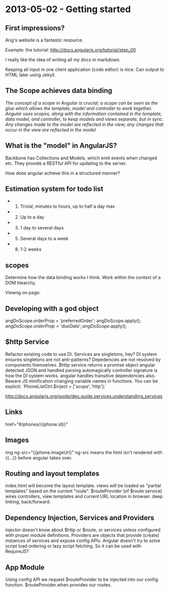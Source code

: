 # 2013-05-02 - Getting started

## First impressions?

Ang's website is a fantastic resource.

Example: the tutorial: http://docs.angularjs.org/tutorial/step_00

I really like the idea of writing all my docs in markdown.

Keeping all input in one client application (code editor) is nice. Can output to HTML later using Jekyll.

## The Scope achieves data binding

_The concept of a scope in Angular is crucial; a scope can be seen as the glue which allows the template, model and controller to work together. Angular uses scopes, along with the information contained in the template, data model, and controller, to keep models and views separate, but in sync. Any changes made to the model are reflected in the view; any changes that occur in the view are reflected in the model._

## What is the "model" in AngularJS?

Backbone has Collections and Models, which emit events when changed etc. They provide a RESTful API for updating to the server.

How does angular achieve this in a structured manner?

## Estimation system for todo list

* 1) Trivial, minutes to hours, up to half a day max
* 2) Up to a day
* 3) 1 day to several days
* 5) Several days to a week
* 8) 1-2 weeks

## scopes

Determine how the data binding works I think. Work within the context of a DOM hiearchy.

Viewng on page:
<style>
    .ng-scope { border: 1px solid red; }
</style>

## Developing with a god object

angDoScope.orderProp = 'preferredOrder'; angDoScope.$apply();
angDoScope.orderProp = 'dueDate'; angDoScope.$apply();

## $http Service

Refactor existing code to use DI.
Services are singletons, hey?
DI system ensures singletons are not anti-patterns? Depedencies are not resolved by components themselves.
$http service returns a promise object
angular detected JSON and handled parsing automagically
controller signature is how the DI system works. angular handles transitive dependencies also.
Beware JS minification changing variable names in functions. You can be explicit:
`PhoneListCtrl.$inject = ['$scope', '$http'];`

http://docs.angularjs.org/guide/dev_guide.services.understanding_services

## Links

href="#/phones/{{phone.id}}"

## Images

img ng-src="{{phone.imageUrl}"
ng-src means the html isn't rendered with {{...}} before angular takes over.

## Routing and layout templates

index.html will become the layout template. views will be loaded as "partial templates" based on the current "route".
$routeProvider (of $route service) wires controllers, view templates and current URL location in browser.
deep linking, back/forward.

## Dependency Injection, Services and Providers

injector doesn't know about $http or $route, or services unless configured with proper module definitions.
Providers are objects that provide (create) instances of services and expose config APIs.
Angular doesn't try to solve script load ordering or lazy script fetching. So it can be used with RequireJS?

## App Module

Using config API we request $routeProvider to be injected into our config function.
$routeProvider.when provides our routes.